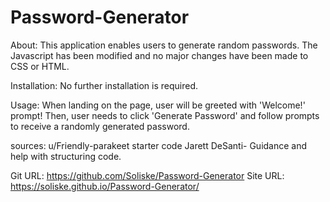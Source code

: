 ﻿# Password-Generator
 
 About: This application enables users to generate random passwords. The Javascript has been modified and no major changes have been made to CSS or HTML.

 Installation:
 No further installation is required.

Usage:
When landing on the page, user will be greeted with 'Welcome!' prompt! Then, user needs to click 'Generate Password' and follow
prompts to receive a randomly generated password.

sources:
u/Friendly-parakeet starter code
Jarett DeSanti- Guidance and help with structuring code.

Git URL: https://github.com/Soliske/Password-Generator
Site URL: https://soliske.github.io/Password-Generator/

